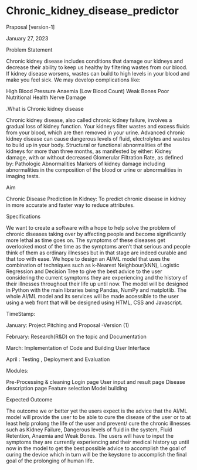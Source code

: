 # Chronic_kidney_disease_predictor
Praposal [version-1]

January 27, 2023

Problem Statement

Chronic kidney disease includes conditions that damage our kidneys and decrease their ability to keep us healthy by filtering wastes from our blood. If kidney disease worsens, wastes can build to high levels in your blood and make you feel sick. We may develop complications like:

High Blood Pressure
Anaemia (Low Blood Count)
Weak Bones
Poor Nutritional Health
Nerve Damage

.What is Chronic kidney disease

Chronic kidney disease, also called chronic kidney failure, involves a gradual loss of kidney function. Your kidneys filter wastes and excess fluids from your blood, which are then removed in your urine. Advanced chronic kidney disease can cause dangerous levels of fluid, electrolytes and wastes to build up in your body.
Structural or  functional abnormalities of the kidneys for more than three months, as manifested by either:
Kidney damage, with or without decreased Glomerular Filtration Rate, as defined by:
Pathologic Abnormalities
Markers of kidney damage including abnormalities in the composition of the blood or urine or abnormalities in imaging tests.

Aim 

Chronic Disease Prediction In Kidney: To predict chronic disease in kidney in more accurate and faster way to reduce attributes.

Specifications

We want to create a software with a hope to help solve the problem of chronic diseases taking over by affecting people and become significantly more lethal as time goes on. The symptoms of these diseases get overlooked most of the time as the symptoms aren’t that serious and people think of them as ordinary illnesses but in that stage are indeed curable and that too with ease.
We hope to design an AI/ML model that uses the combination of techniques such as k-Nearest Neighbour(kNN), Logistic Regression and Decision Tree to give the best advice to the user considering the current symptoms they are experiencing and the history of their illnesses throughout their life up until now. The model will be designed in Python with the main libraries being Pandas, NumPy and matplotlib. The whole AI/ML model and its services will be made accessible to the user using a web front that will be designed using HTML, CSS and Javascript.

TimeStamp:

January: Project Pitching and Proposal -Version (1) 

February: Research(R&D) on the topic and Documentation

March: Implementation of Code and Building User Interface

April : Testing , Deployment and Evaluation

Modules:

Pre-Processing & cleaning
Login page
User input and result page
Disease description page
Feature selection
Model building

Expected Outcome

The outcome we or better yet the users expect is the advice that the AI/ML model will provide the user to be able to cure the disease of the user or to at least help prolong the life of the user and prevent/ cure the chronic illnesses such as Kidney Failure, Dangerous levels of fluid in the system, Fluid Retention, Anaemia and Weak Bones. The users will have to input the symptoms they are currently experiencing and their medical history up until now in the model to get the best possible advice to accomplish the goal of curing the device which in turn will be the keystone to accomplish the final goal of the prolonging of human life.
